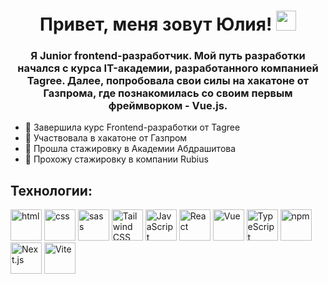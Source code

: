 <h1 align="center">Привет, меня зовут Юлия! 
<img src="https://github.com/blackcater/blackcater/raw/main/images/Hi.gif" height="32"/></h1>
<h3 align="center">Я Junior frontend-разработчик. Мой путь разработки начался с курса IT-академии, разработанного компанией Tagree. Далее, попробовала свои силы на хакатоне от Газпрома, где познакомилась со своим первым фреймворком - Vue.js.</h3>


- 🔭 Завершила курс Frontend-разработки от Tagree
- 🌱 Участвовала в хакатоне от Газпром
- 👯 Прошла стажировку в Академии Абдрашитова
- 👯 Прохожу стажировку в компании Rubius


<h2>Технологии:</h2>

<img src="https://user-images.githubusercontent.com/25181517/192158954-f88b5814-d510-4564-b285-dff7d6400dad.png" width="50" alt="html"/>   <img src="https://user-images.githubusercontent.com/25181517/183898674-75a4a1b1-f960-4ea9-abcb-637170a00a75.png" width="50" alt="css"/>   <img src="https://user-images.githubusercontent.com/25181517/192158956-48192682-23d5-4bfc-9dfb-6511ade346bc.png" width="50" alt="sass"/>   <img src="https://user-images.githubusercontent.com/25181517/202896760-337261ed-ee92-4979-84c4-d4b829c7355d.png" width="50" alt="Tailwind CSS"/>   <img src="https://user-images.githubusercontent.com/25181517/117447155-6a868a00-af3d-11eb-9cfe-245df15c9f3f.png" width="50" alt="JavaScript"/>   <img src="https://user-images.githubusercontent.com/25181517/183897015-94a058a6-b86e-4e42-a37f-bf92061753e5.png" width="50" alt="React"/>   <img src="https://user-images.githubusercontent.com/25181517/117448124-a2da9800-af3e-11eb-85d2-bd1b69b65603.png" width="50" alt="Vue"/>   <img src="https://user-images.githubusercontent.com/25181517/183890598-19a0ac2d-e88a-4005-a8df-1ee36782fde1.png" width="50" alt="TypeScript"/>   <img src="https://user-images.githubusercontent.com/25181517/121401671-49102800-c959-11eb-9f6f-74d49a5e1774.png" width="50"  alt="npm"/>   <img src="https://github.com/marwin1991/profile-technology-icons/assets/136815194/5f8c622c-c217-4649-b0a9-7e0ee24bd704" width="50" alt="Next.js"/>   <img src="https://github-production-user-asset-6210df.s3.amazonaws.com/62091613/261395532-b40892ef-efb8-4b0e-a6b5-d1cfc2f3fc35.png" width="50" alt="Vite"/>


  


